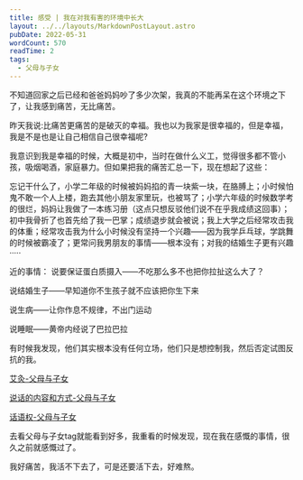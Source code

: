 ```yaml
---
title: 感受 | 我在对我有害的环境中长大
layout: ../../layouts/MarkdownPostLayout.astro
pubDate: 2022-05-31
wordCount: 570
readTime: 2
tags:
  - 父母与子女
---
```

不知道回家之后已经和爸爸妈妈吵了多少次架，我真的不能再呆在这个环境之下了，让我感到痛苦，无比痛苦。

昨天我说:比痛苦更痛苦的是破灭的幸福。我也以为我家是很幸福的，但是幸福，我是不是也是让自己相信自己很幸福呢?

我意识到我是幸福的时候，大概是初中，当时在做什么义工，觉得很多都不管小孩，吸烟喝酒，家庭暴力。但如果把我的痛苦汇总一下，现在想起了这些：

忘记干什么了，小学二年级的时候被妈妈掐的青一块紫一块，在胳膊上；小时候怕鬼不敢一个人上楼，跑去其他小朋友家里玩，也被骂了；小学六年级的时候数学考的很烂，妈妈让我做了一本练习册（这点只想反驳他们说不在乎我成绩这回事）；初中我骨折了也首先给了我一巴掌；成绩退步就会被说；我上大学之后经常攻击我的体重；经常攻击我为什么小时候没有坚持一个兴趣——因为我学乒乓球，学跳舞的时候被霸凌了；更常问我男朋友的事情——根本没有；对我的结婚生子更有兴趣·····

近的事情：
说要保证蛋白质摄入——不吃那么多不也把你拉扯这么大了？

说结婚生子——早知道你不生孩子就不应该把你生下来

说生病——让你作息不规律，不出门运动

说睡眠——黄帝内经说了巴拉巴拉

有时候我发现，他们其实根本没有任何立场，他们只是想控制我，然后否定试图反抗的我。

[艾灸-父母与子女](https://changingmoments.vercel.app/posts/20220228/#06%E7%88%B6%E6%AF%8D%E4%B8%8E%E5%AD%90%E5%A5%B3)

[说话的内容和方式-父母与子女](https://changingmoments.vercel.app/posts/20220306/#%E7%88%B6%E6%AF%8D%E4%B8%8E%E5%AD%90%E5%A5%B3)

[话语权-父母与子女](https://changingmoments.vercel.app/posts/20220307/)

去看父母与子女tag就能看到好多，我重看的时候发现，现在我在感慨的事情，很久之前就感慨过了。

我好痛苦，我活不下去了，可是还要活下去，好难熬。
